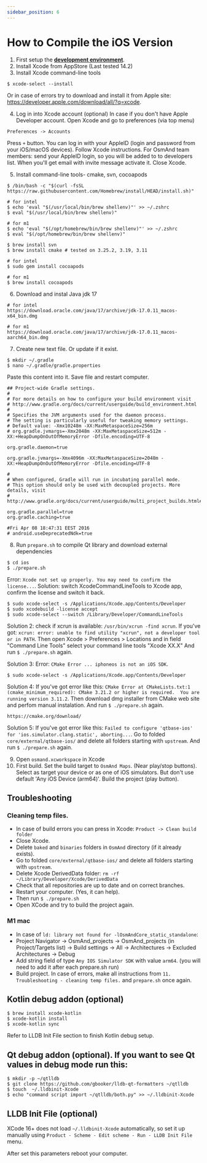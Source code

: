 ```yaml
---
sidebar_position: 6
---
```


# How to Compile the iOS Version

1. First setup the **[development environment](setup-the-dev-environment.md)**.
2. Install Xcode from AppStore (Last tested 14.2)
3. Install Xcode command-line tools
  ```
  $ xcode-select --install
  ```
  Or in case of errors try to download and install it from Apple site: <https://developer.apple.com/download/all/?q=xcode>.

4. Log in into Xcode account (optional)
  In case if you don't have Apple Developer account. Open Xcode and go to preferences (via top menu)
  ```
  Preferences -> Accounts
  ```
  Press `+` button. You can log in with your AppleID (login and password from your iOS/macOS devices). Follow Xcode instructions.
  For OsmAnd team members: send your AppleID login, so you will be added to to developers list. When you'll get email with invite message activate it.
  Close Xcode.

5. Install command-line tools- cmake, svn, cocoapods
  ```
  $ /bin/bash -c "$(curl -fsSL https://raw.githubusercontent.com/Homebrew/install/HEAD/install.sh)"

  # for intel
  $ echo 'eval "$(/usr/local/bin/brew shellenv)"' >> ~/.zshrc
  $ eval "$(/usr/local/bin/brew shellenv)"

  # for m1
  $ echo 'eval "$(/opt/homebrew/bin/brew shellenv)"' >> ~/.zshrc
  $ eval "$(/opt/homebrew/bin/brew shellenv)"

  $ brew install svn
  $ brew install cmake # tested on 3.25.2, 3.19, 3.11

  # for intel
  $ sudo gem install cocoapods

  # for m1
  $ brew install cocoapods
  ```
6. Download and instal Java jdk 17
  ```
  # for intel
  https://download.oracle.com/java/17/archive/jdk-17.0.11_macos-x64_bin.dmg

  # for m1
  https://download.oracle.com/java/17/archive/jdk-17.0.11_macos-aarch64_bin.dmg
  ```

7. Create new text file. Or update if it exist.
  ```
  $ mkdir ~/.gradle
  $ nano ~/.gradle/gradle.properties
  ```

  Paste this content into it. Save file and restart computer.

```
## Project-wide Gradle settings.
#
# For more details on how to configure your build environment visit
# http://www.gradle.org/docs/current/userguide/build_environment.html
#
# Specifies the JVM arguments used for the daemon process.
# The setting is particularly useful for tweaking memory settings.
# Default value: -Xmx10248m -XX:MaxMetaspaceSize=256m
# org.gradle.jvmargs=-Xmx2048m -XX:MaxMetaspaceSize=512m -XX:+HeapDumpOnOutOfMemoryError -Dfile.encoding=UTF-8

org.gradle.daemon=true

org.gradle.jvmargs=-Xmx4096m -XX:MaxMetaspaceSize=2048m -XX:+HeapDumpOnOutOfMemoryError -Dfile.encoding=UTF-8

#
# When configured, Gradle will run in incubating parallel mode.
# This option should only be used with decoupled projects. More details, visit
# http://www.gradle.org/docs/current/userguide/multi_project_builds.html#sec:decoupled_projects

org.gradle.parallel=true
org.gradle.caching=true

#Fri Apr 08 18:47:31 EEST 2016
# android.useDeprecatedNdk=true
```

8. Run `prepare.sh` to compile Qt library and download external dependencies
  ```
  $ cd ios
  $ ./prepare.sh
  ```

  Error: `Xcode not set up properly. You may need to confirm the license...`.
  Solution: switch XcodeCommandLineTools to Xcode app, confirm the license and switch it back.
  ```
  $ sudo xcode-select -s /Applications/Xcode.app/Contents/Developer
  $ sudo xcodebuild -license accept
  $ sudo xcode-select --switch /Library/Developer/CommandLineTools
  ```

  Solution 2: check if xcrun is available: ``` /usr/bin/xcrun -find xcrun ```. If you've got: ``` xcrun: error: unable to find utility "xcrun", not a developer tool or in PATH ```. Then open Xcode > Preferences > Locations and in field "Command Line Tools" select your command line tools "Xcode XX.X" And run `$ ./prepare.sh` again.

  Solution 3: Error: `CMake Error ... iphoneos is not an iOS SDK`.
  ```
  $ sudo xcode-select -s /Applications/Xcode.app/Contents/Developer
  ```

  Solution 4: If you've got error like this: ``` CMake Error at CMakeLists.txt:1 (cmake_minimum_required): CMake 3.21.2 or higher is required.  You are running version 3.11.2 ```. Then download dmg installer from CMake web site and perfom manual instalation. And run `$ ./prepare.sh` again.
  ```
  https://cmake.org/download/
  ```

  Solution 5: If you've got error like this: ```Failed to configure 'qtbase-ios' for 'ios.simulator.clang.static', aborting...```. Go to folded ```core/external/qtbase-ios/``` and delete all folders starting with ```upstream```.  And run `$ ./prepare.sh` again.


9. Open `osmand.xcworkspace` in Xcode
10. First build.
  Set the build target to `OsmAnd Maps`. (Near play/stop buttons). Select as target your device or as one of iOS simulators. But don't use default 'Any iOS Device (arm64)'. Build the project (play button).
## Troubleshooting
### Cleaning temp files.
  - In case of build errors you can press in Xcode: ```Product -> Clean build folder```
  - Close Xcode.
  - Delete `baked` and `binaries` folders in `OsmAnd` directory (if it already exists).
  - Go to folded ```core/external/qtbase-ios/``` and delete all folders starting with ```upstream```.
  - Delete Xcode DerivedData folder: ``` rm -rf ~/Library/Developer/Xcode/DerivedData ```
  - Check that all repositories are up to date and on correct branches.
  - Restart your computer. (Yes, it can help).
  - Then run `$ ./prepare.sh`
  - Open XCode and try to build the project again.

### M1 mac
  - In case of ```ld: library not found for -lOsmAndCore_static_standalone```:
  - Project Navigator -> OsmAnd_projects -> OsmAnd_projects (in Project/Targets list) -> Build settings -> All -> Architectures -> Excluded Architectures -> Debug
  - Add string field of type ```Any IOS Simulator SDK``` with value ```arm64```. (you will need to add it after each prepare.sh run)
  - Build project. In case of errors, make all instructions from ```11. Troubleshooting - cleaning temp files.``` and ```prepare.sh``` once again.

## Kotlin debug addon (optional)
```
$ brew install xcode-kotlin
$ xcode-kotlin install
$ xcode-kotlin sync
```

Refer to LLDB Init File section to finish Kotlin debug setup.

## Qt debug addon (optional). If you want to see Qt values in debug mode run this:
```
$ mkdir -p ~/qtlldb
$ git clone https://github.com/gbooker/lldb-qt-formatters ~/qtlldb
$ touch  ~/.lldbinit-Xcode
$ echo "command script import ~/qtlldb/both.py" >> ~/.lldbinit-Xcode
```

##  LLDB Init File (optional)
XCode 16+ does not load `~/.lldbinit-Xcode` automatically, so set it up manually using `Product - Scheme - Edit scheme - Run - LLDB Init File` menu.

After set this parameters reboot your computer.
